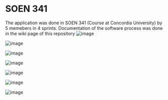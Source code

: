 # SOEN 341

The application was done in SOEN 341 (Course at Concordia University) by 5 memebers in 4 sprints.
Documentation of the software process was done in the wiki page of this repository
![image](https://github.com/ryad-all/Real-Estate-WebApplication/assets/100645955/8530386e-5ff2-4fd6-af39-2120da9d6a6a)

![image](https://github.com/ryad-all/Real-Estate-WebApplication/assets/100645955/b5732a23-74e1-4a08-826e-ba3e2bbc608c)

![image](https://github.com/ryad-all/Real-Estate-WebApplication/assets/100645955/77cfb189-366d-46e6-bb00-233a3d109fc3)

![image](https://github.com/ryad-all/Real-Estate-WebApplication/assets/100645955/b8128d6f-8c01-451a-bf4d-d03cc03254db)

![image](https://github.com/ryad-all/Real-Estate-WebApplication/assets/100645955/9aacaa51-a6c8-4fd4-8cbf-cbec40f46e34)

![image](https://github.com/ryad-all/Real-Estate-WebApplication/assets/100645955/917400fe-d2eb-4d93-b4f3-4de5d535e273)

![image](https://github.com/ryad-all/Real-Estate-WebApplication/assets/100645955/5eb829fd-14dc-4acd-9991-ffd2be4f04f2)
